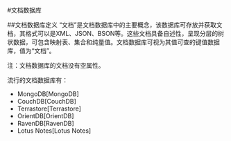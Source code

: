 #文档数据库

##文档数据库定义
“文档”是文档数据库中的主要概念，该数据库可存放并获取文档，其格式可以是XML、JSON、BSON等。这些文档具备自述性，呈现分层的树状数据，可包含映射表、集合和纯量值。文档数据库可视为其值可查的键值数据库，值为“文档”。

注：文档数据库的文档没有空属性。

流行的文档数据库有：

* MongoDB[MongoDB]
* CouchDB[CouchDB]
* Terrastore[Terrastore]
* OrientDB[OrientDB]
* RavenDB[RavenDB]
* Lotus Notes[Lotus Notes]